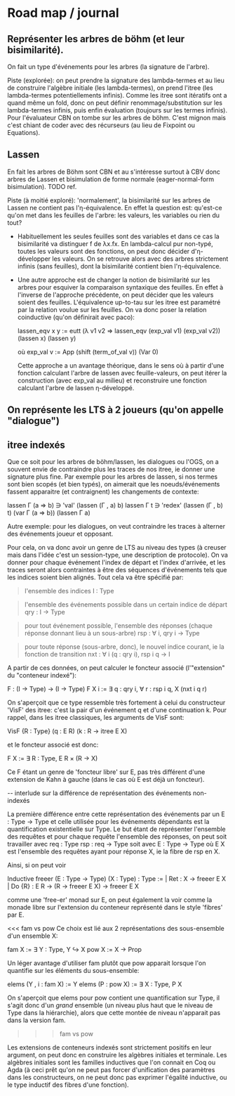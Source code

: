 # Road map / journal

## Représenter les arbres de böhm (et leur bisimilarité).

On fait un type d'événements pour les arbres (la signature de l'arbre).

Piste (explorée): on peut prendre la signature des lambda-termes et au lieu de
construire l'algèbre initiale (les lambda-termes), on prend l'itree (les
lambda-termes potentiellements infinis). Comme les itree sont itératifs ont a
quand même un fold, donc on peut définir renommage/substitution sur les
lambda-termes infinis, puis enfin évaluation (toujours sur les termes infinis).
Pour l'évaluateur CBN on tombe sur les arbres de böhm. C'est mignon mais c'est
chiant de coder avec des récurseurs (au lieu de Fixpoint ou Equations).

## Lassen

En fait les arbres de Böhm sont CBN et au s'intéresse surtout à CBV
donc arbres de Lassen et bisimulation de forme normale
(eager-normal-form bisimulation). TODO ref.

Piste (à moitié exploré): 'normalement', la bisimilarité sur les
arbres de Lassen ne contient pas l'η-équivalence. En effet la
question est: qu'est-ce qu'on met dans les feuilles de
l'arbre: les valeurs, les variables ou rien du tout?

- Habituellement les seules feuilles sont des variables et dans ce cas
  la bisimilarité va distinguer f de λx.fx. En lambda-calcul pur
  non-typé, toutes les valeurs sont des fonctions, on peut donc
  décider d'η-développer les valeurs. On se retrouve alors avec des
  arbres strictement infinis (sans feuilles), dont la bisimilarité
  contient bien l'η-équivalence.

- Une autre approche est de changer la notion de bisimilarité sur les
  arbres pour esquiver la comparaison syntaxique des feuilles.  En
  effet à l'inverse de l'approche précédente, on peut décider que les
  valeurs soient des feuilles. L'équivalence up-to-tau sur les itree
  est paramétré par la relation voulue sur les feuilles. On va donc
  poser la relation coinductive (qu'on définirait avec paco):

  lassen_eqv x y := eutt (λ v1 v2 ⇒ lassen_eqv (exp_val v1) (exp_val v2))
                         (lassen x)
                         (lassen y)

  où  exp_val v := App (shift (term_of_val v)) (Var 0)

  Cette approche a un avantage théorique, dans le sens où à partir
  d'une fonction calculant l'arbre de lassen avec feuille-valeurs, on
  peut itérer la construction (avec exp_val au milieu) et reconstruire
  une fonction calculant l'arbre de lassen η-développé.

## On représente les LTS à 2 joueurs (qu'on appelle "dialogue")

## itree indexés

Que ce soit pour les arbres de böhm/lassen, les dialogues ou l'OGS, on a
souvent envie de contraindre plus les traces de nos itree, ie donner une
signature plus fine. Par exemple pour les arbres de lassen, si nos termes sont
bien scopés (et bien typés), on aimerait que les noeuds/événements fassent
apparaitre (et contraignent) les changements de contexte:

  lassen Γ (a ⇒ b) ∋ 'val' (lassen (Γ , a) b)
  lassen Γ t ∋ 'redex' (lassen (Γ , b) t)
                       (var Γ (a ⇒ b))
                       (lassen Γ a)

Autre exemple: pour les dialogues, on veut contraindre les traces à alterner
des événements joueur et opposant.

Pour cela, on va donc avoir un genre de LTS au niveau des types (à
creuser mais dans l'idée c'est un session-type, une description de
protocole). On va donner pour chaque événement l'index de départ
et l'index d'arrivée, et les traces seront alors contraintes à être des
séquences d'événements tels que les indices soient bien alignés. Tout
cela va être spécifié par:

  > l'ensemble des indices
  I : Type                    

  > l'ensemble des événements possible dans un certain indice de
  > départ
  qry : I → Type             

  > pour tout événement possible, l'ensemble des réponses (chaque
  > réponse donnant lieu à un sous-arbre)
  rsp : ∀ i, qry i → Type    

  > pour toute réponse (sous-arbre, donc), le nouvel indice courant,
  > ie la fonction de transition
  nxt : ∀ i (q : qry i), rsp i q → I

A partir de ces données, on peut calculer le foncteur associé
(l'"extension" du "conteneur indexé"):

  F : (I → Type) → (I → Type)
  F X i := ∃ q : qry i, ∀ r : rsp i q, X (nxt i q r)

On s'aperçoit que ce type ressemble très fortement à celui du constructeur 'VisF'
des itree: c'est la pair d'un événement q et d'une continuation k. Pour rappel,
dans les itree classiques, les arguments de VisF sont:

  VisF {R : Type} (q : E R) (k : R -> itree E X)

et le foncteur associé est donc:

  F X := ∃ R : Type, E R × (R -> X)

Ce F étant un genre de 'foncteur libre' sur E, pas très différent
d'une extension de Kahn à gauche (dans le cas où E est déjà un foncteur).

-- interlude sur la différence de représentation des événements non-indexés

La première différence entre cette représentation des événements par
un E : Type → Type et celle utilisée pour les événements dépendants
est la quantification existentielle sur Type. Le but étant de représenter
l'ensemble des requêtes et pour chaque requête l'ensemble des réponses, on peut
soit travailler avec
  req : Type
  rsp : req → Type
soit avec
  E : Type → Type
où E X est l'ensemble des requêtes ayant pour réponse X, ie la fibre de rsp en X.

Ainsi, si on peut voir

  Inductive freeer (E : Type → Type) (X : Type) : Type :=
  | Ret : X → freeer E X
  | Do {R} : E R → (R → freeer E X) → freeer E X

comme une 'free-er' monad sur E, on peut également la voir comme la monade libre
sur l'extension du conteneur représenté dans le style 'fibres' par E.

<<< fam vs pow
Ce choix est lié aux 2 représentations des sous-ensemble d'un ensemble X:

  fam X := ∃ Y : Type, Y ↪ X
  pow X := X → Prop

Un léger avantage d'utiliser fam plutôt que pow apparait lorsque l'on quantifie
sur les éléments du sous-ensemble:

  elems (Y , i : fam X) := Y
  elems (P : pow X) := ∃ X : Type, P X

On s'aperçoit que elems pour pow contient une quantification sur Type,
il s'agit donc d'un *grand* ensemble (un niveau plus haut que le
niveau de Type dans la hiérarchie), alors que cette montée de niveau n'apparait
pas dans la version fam.
>>> fam vs pow

Les extensions de conteneurs indexés sont strictement positifs en leur
argument, on peut donc en construire les algèbres initiales et
terminale. Les algèbres initiales sont les familles inductives que
l'on connait en Coq ou Agda (à ceci prêt qu'on ne peut pas forcer
d'unification des paramètres dans les constructeurs, on ne peut donc
pas exprimer l'égalité inductive, ou le type inductif des fibres d'une
fonction).
